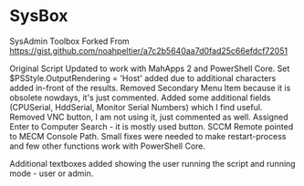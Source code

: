# SysBox
SysAdmin Toolbox Forked From https://gist.github.com/noahpeltier/a7c2b5640aa7d0fad25c66efdcf72051

Original Script Updated to work with MahApps 2 and PowerShell Core.
Set $PSStyle.OutputRendering = 'Host' added due to additional characters added in-front of the results.
Removed Secondary Menu Item because it is obsolete nowdays, it's just commented. 
Added some additional fields (CPUSerial, HddSerial, Monitor Serial Numbers) which I find useful. 
Removed VNC button, I am not using it, just commented as well. 
Assigned Enter to Computer Search - it is mostly used button. 
SCCM Remote pointed to MECM Console Path. 
Small fixes were needed to make restart-process and few other functions work with PowerShell Core. 

Additional textboxes added showing the user running the script and running mode - user or admin. 
